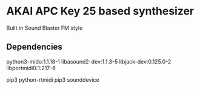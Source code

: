 # AKAI APC Key 25 based synthesizer

Built in Sound Blaster FM style

## Dependencies

python3-mido:1.1.18-1
libasound2-dev:1.1.3-5
libjack-dev:0.125.0-2
libportmidi0:1:217-6

pip3 python-rtmidi
pip3 sounddevice
